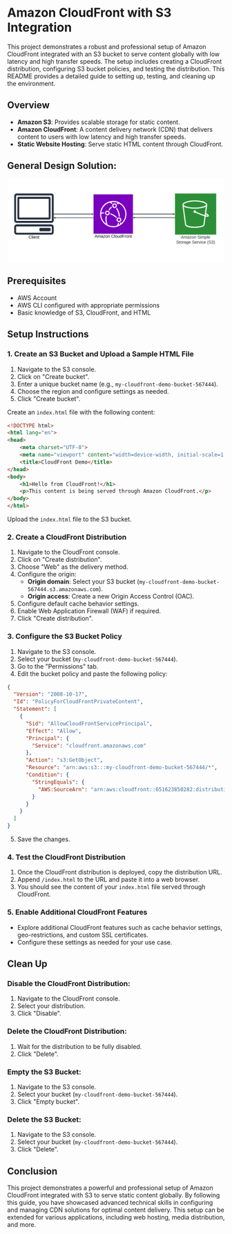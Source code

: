 # Amazon CloudFront with S3 Integration

This project demonstrates a robust and professional setup of Amazon CloudFront integrated with an S3 bucket to serve content globally with low latency and high transfer speeds. The setup includes creating a CloudFront distribution, configuring S3 bucket policies, and testing the distribution. This README provides a detailed guide to setting up, testing, and cleaning up the environment.

## Overview
- **Amazon S3**: Provides scalable storage for static content.
- **Amazon CloudFront**: A content delivery network (CDN) that delivers content to users with low latency and high transfer speeds.
- **Static Website Hosting**: Serve static HTML content through CloudFront.

## General Design Solution: 

![Diagram of the project](./11_awscloudfront.png)


## Prerequisites
- AWS Account
- AWS CLI configured with appropriate permissions
- Basic knowledge of S3, CloudFront, and HTML

## Setup Instructions

### 1. Create an S3 Bucket and Upload a Sample HTML File
1. Navigate to the S3 console.
2. Click on "Create bucket".
3. Enter a unique bucket name (e.g., `my-cloudfront-demo-bucket-567444`).
4. Choose the region and configure settings as needed.
5. Click "Create bucket".

Create an `index.html` file with the following content:

```html
<!DOCTYPE html>
<html lang="en">
<head>
    <meta charset="UTF-8">
    <meta name="viewport" content="width=device-width, initial-scale=1.0">
    <title>CloudFront Demo</title>
</head>
<body>
    <h1>Hello from CloudFront!</h1>
    <p>This content is being served through Amazon CloudFront.</p>
</body>
</html>
```

Upload the `index.html` file to the S3 bucket.

### 2. Create a CloudFront Distribution
1. Navigate to the CloudFront console.
2. Click on "Create distribution".
3. Choose "Web" as the delivery method.
4. Configure the origin:
   - **Origin domain**: Select your S3 bucket (`my-cloudfront-demo-bucket-567444.s3.amazonaws.com`).
   - **Origin access**: Create a new Origin Access Control (OAC).
5. Configure default cache behavior settings.
6. Enable Web Application Firewall (WAF) if required.
7. Click "Create distribution".

### 3. Configure the S3 Bucket Policy
1. Navigate to the S3 console.
2. Select your bucket (`my-cloudfront-demo-bucket-567444`).
3. Go to the "Permissions" tab.
4. Edit the bucket policy and paste the following policy:

```json
{
  "Version": "2008-10-17",
  "Id": "PolicyForCloudFrontPrivateContent",
  "Statement": [
    {
      "Sid": "AllowCloudFrontServicePrincipal",
      "Effect": "Allow",
      "Principal": {
        "Service": "cloudfront.amazonaws.com"
      },
      "Action": "s3:GetObject",
      "Resource": "arn:aws:s3:::my-cloudfront-demo-bucket-567444/*",
      "Condition": {
        "StringEquals": {
          "AWS:SourceArn": "arn:aws:cloudfront::651623850282:distribution/E1P8MNW9G4879Z"
        }
      }
    }
  ]
}
```

5. Save the changes.

### 4. Test the CloudFront Distribution
1. Once the CloudFront distribution is deployed, copy the distribution URL.
2. Append `/index.html` to the URL and paste it into a web browser.
3. You should see the content of your `index.html` file served through CloudFront.

### 5. Enable Additional CloudFront Features
- Explore additional CloudFront features such as cache behavior settings, geo-restrictions, and custom SSL certificates.
- Configure these settings as needed for your use case.

## Clean Up

### Disable the CloudFront Distribution:
1. Navigate to the CloudFront console.
2. Select your distribution.
3. Click "Disable".

### Delete the CloudFront Distribution:
1. Wait for the distribution to be fully disabled.
2. Click "Delete".

### Empty the S3 Bucket:
1. Navigate to the S3 console.
2. Select your bucket (`my-cloudfront-demo-bucket-567444`).
3. Click "Empty bucket".

### Delete the S3 Bucket:
1. Navigate to the S3 console.
2. Select your bucket (`my-cloudfront-demo-bucket-567444`).
3. Click "Delete".

## Conclusion
This project demonstrates a powerful and professional setup of Amazon CloudFront integrated with S3 to serve static content globally. By following this guide, you have showcased advanced technical skills in configuring and managing CDN solutions for optimal content delivery. This setup can be extended for various applications, including web hosting, media distribution, and more.

